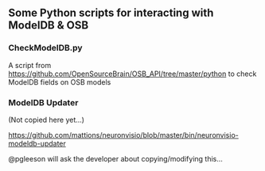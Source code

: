 Some Python scripts for interacting with ModelDB & OSB
---------------------------------------

### CheckModelDB.py

A script from https://github.com/OpenSourceBrain/OSB_API/tree/master/python to check ModelDB fields on OSB models

### ModelDB Updater

(Not copied here yet...)

https://github.com/mattions/neuronvisio/blob/master/bin/neuronvisio-modeldb-updater

@pgleeson will ask the developer about copying/modifying this...
